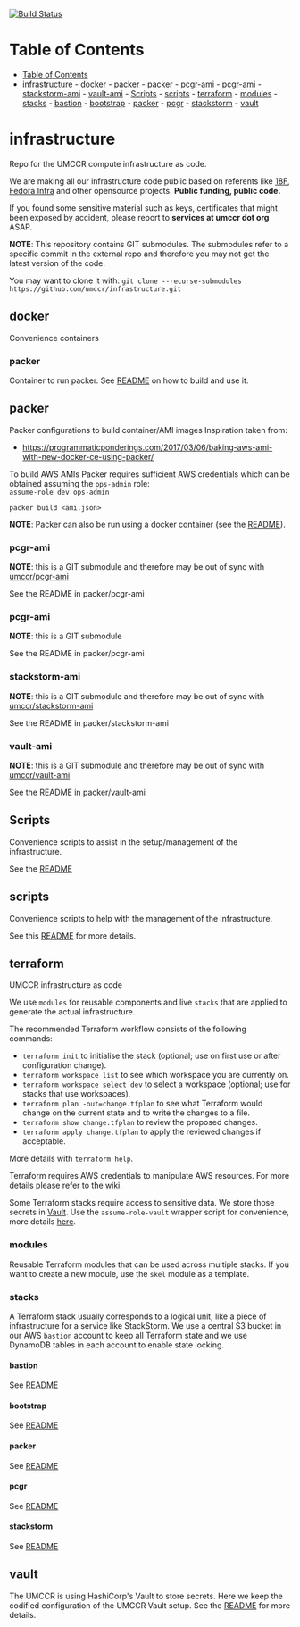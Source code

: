[![Build Status](https://travis-ci.org/umccr/infrastructure.svg?branch=master)](https://travis-ci.org/umccr/infrastructure)

Table of Contents
=================

- [Table of Contents](#table-of-contents)
- [infrastructure](#infrastructure)
      - [docker](#docker)
            - [packer](#packer)
      - [packer](#packer)
            - [pcgr-ami](#pcgr-ami)
            - [pcgr-ami](#pcgr-ami)
            - [stackstorm-ami](#stackstorm-ami)
            - [vault-ami](#vault-ami)
      - [Scripts](#scripts)
      - [scripts](#scripts)
      - [terraform](#terraform)
            - [modules](#modules)
            - [stacks](#stacks)
                  - [bastion](#bastion)
                  - [bootstrap](#bootstrap)
                  - [packer](#packer)
                  - [pcgr](#pcgr)
                  - [stackstorm](#stackstorm)
      - [vault](#vault)

# infrastructure

Repo for the UMCCR compute infrastructure as code.

We are making all our infrastructure code public based on referents like [18F](https://github.com/18F), [Fedora Infra](https://infrastructure.fedoraproject.org/cgit/ansible.git/tree/) and other opensource projects.  **Public funding, public code.**

If you found some sensitive material such as keys, certificates that might been exposed by accident, please report to **services at umccr dot org** ASAP.

**NOTE**: This repository contains GIT submodules.
The submodules refer to a specific commit in the external repo and therefore you may not get the latest version of the code.

You may want to clone it with: `git clone --recurse-submodules https://github.com/umccr/infrastructure.git`


## docker
Convenience containers

### packer
Container to run packer.
See [README](docker/packer/README.md) on how to build and use it.

## packer
Packer configurations to build container/AMI images
Inspiration taken from:
- https://programmaticponderings.com/2017/03/06/baking-aws-ami-with-new-docker-ce-using-packer/

To build AWS AMIs Packer requires sufficient AWS credentials which can be obtained assuming the `ops-admin` role:  
`assume-role dev ops-admin`

```
packer build <ami.json>
```
**NOTE**: Packer can also be run using a docker container (see the [README](docker/packer/README.md)).


### pcgr-ami
**NOTE**: this is a GIT submodule and therefore may be out of sync with [umccr/pcgr-ami](https://github.com/umccr/pcgr-ami)

See the README in packer/pcgr-ami

### pcgr-ami
**NOTE**: this is a GIT submodule

See the README in packer/pcgr-ami

### stackstorm-ami
**NOTE**: this is a GIT submodule and therefore may be out of sync with [umccr/stackstorm-ami](https://github.com/umccr/stackstorm-ami)

See the README in packer/stackstorm-ami

### vault-ami
**NOTE**: this is a GIT submodule and therefore may be out of sync with [umccr/vault-ami](https://github.com/umccr/vault-ami)

See the README in packer/vault-ami


## Scripts
Convenience scripts to assist in the setup/management of the infrastructure.

See the [README](scripts/README.md)

## scripts
Convenience scripts to help with the management of the infrastructure.

See this [README](scripts/README.md) for more details.


## terraform
UMCCR infrastructure as code

We use `modules` for reusable components and live `stacks` that are applied to generate the actual infrastructure.

The recommended Terraform workflow consists of the following commands:

- `terraform init` to initialise the stack (optional; use on first use or after configuration change).
- `terraform workspace list` to see which workspace you are currently on.
- `terraform workspace select dev` to select a workspace (optional; use for stacks that use workspaces).
- `terraform plan -out=change.tfplan` to see what Terraform would change on the current state and to write the changes to a file.
- `terraform show change.tfplan` to review the proposed changes.
- `terraform apply change.tfplan` to apply the reviewed changes if acceptable.

More details with `terraform help`.

Terraform requires AWS credentials to manipulate AWS resources. For more details please refer to the [wiki](https://github.com/umccr/wiki/blob/master/computing/cloud/aws.md#aws-command-line-interface).

Some Terraform stacks require access to sensitive data. We store those secrets in [Vault](https://www.vaultproject.io). Use the `assume-role-vault` wrapper script for convenience, more details [here](scripts/README.md).

### modules
Reusable Terraform modules that can be used across multiple stacks. If you want to create a new module, use the `skel` module as a template.


### stacks
A Terraform stack usually corresponds to a logical unit, like a piece of infrastructure for a service like StackStorm. We use a central S3 bucket in our AWS `bastion` account to keep all Terraform state and we use DynamoDB tables in each account to enable state locking.

#### bastion
See [README](terraform/stacks/bastion/README.md)


#### bootstrap
See [README](terraform/stacks/bootstrap/README.md)


#### packer
See [README](terraform/stacks/packer/README.md)


#### pcgr
See [README](terraform/stacks/pcgr/README.md)


#### stackstorm
See [README](terraform/stacks/stackstorm/README.md)

## vault
The UMCCR is using HashiCorp's Vault to store secrets. Here we keep the codified configuration of the UMCCR Vault setup. See the [README](vault/README.md) for more details.
